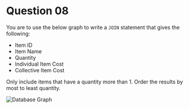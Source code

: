 # Question 08

You are to use the below graph to write a `JOIN` statement that gives the following:

- Item ID
- Item Name
- Quantity
- Individual Item Cost
- Collective Item Cost

Only include items that have a quantity more than 1.
Order the results by most to least quantity.

![Database Graph](https://i.imgur.com/g79oD9T.png)
